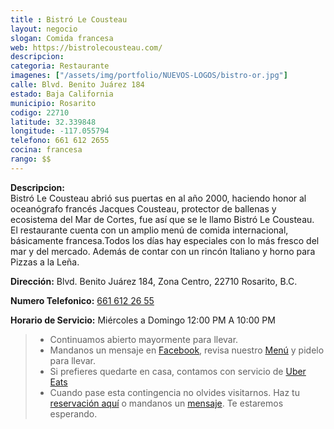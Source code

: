 ```yaml
---
title : Bistró Le Cousteau
layout: negocio
slogan: Comida francesa
web: https://bistrolecousteau.com/
descripcion: 
categoria: Restaurante
imagenes: ["/assets/img/portfolio/NUEVOS-LOGOS/bistro-or.jpg"]
calle: Blvd. Benito Juárez 184
estado: Baja California
municipio: Rosarito
codigo: 22710
latitude: 32.339848
longitude: -117.055794
telefono: 661 612 2655
cocina: francesa
rango: $$
---
```

**Descripcion:**
<br>
Bistró Le Cousteau abrió sus puertas en al año 2000, haciendo honor al oceanógrafo francés Jacques Cousteau, protector de ballenas y ecosistema del Mar de Cortes, fue así que se le llamo Bistró Le Cousteau.
<br>
El restaurante cuenta con un amplio menú de comida internacional, básicamente francesa.Todos los días hay especiales con lo más fresco del mar y del mercado. Además de contar con un rincón Italiano y horno para Pizzas a la Leña.


 **Dirección:** Blvd. Benito Juárez 184, Zona Centro, 22710 Rosarito, B.C.

 **Numero Telefonico:** <a href="tel:+526616122655"> 661 612 26 55</a>

 **Horario de Servicio:**
 Miércoles a Domingo 12:00 PM A 10:00 PM 
 
 >* Continuamos abierto mayormente para llevar. 
 >* Mandanos un mensaje en [Facebook](https://www.facebook.com/BistroLeCousteau/), revisa nuestro [Menú](https://bistrolecousteau.com/#menu-list) y pidelo para llevar. 
 >* Si prefieres quedarte en casa, contamos con servicio de [Uber Eats](https://www.ubereats.com/tijuana/food-delivery/restaurant-bistro-le-cousteau/D99q_rUsQ2u8mKKzM2dtYA#_)
 >* Cuando pase esta contingencia no olvides visitarnos. Haz tu [reservación aquí](https://bistrolecousteau.com/#contact) o mandanos un [mensaje](https://www.facebook.com/BistroLeCousteau). 
 Te estaremos esperando.
